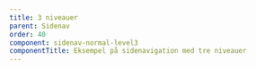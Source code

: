 ```yaml
---
title: 3 niveauer
parent: Sidenav
order: 40
component: sidenav-normal-level3
componentTitle: Eksempel på sidenavigation med tre niveauer
---
```


